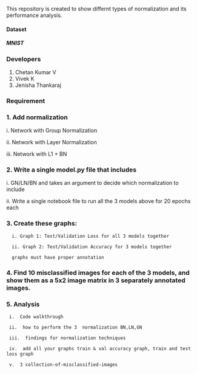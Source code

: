 
This repository is created to show  differnt types of normalization and its performance analysis.
#### Dataset
##### MNIST


### Developers

1. Chetan Kumar V
2. Vivek K
3. Jenisha Thankaraj 

### Requirement

### 1. Add normalization

i.  Network with Group Normalization 

ii.  Network with Layer Normalization 

iii.  Network with L1 + BN 


### 2. Write a single model.py file that includes 

  i.   GN/LN/BN and takes an argument to decide which normalization to include 
  
  ii.  Write a single notebook file to run all the 3 models above for 20 epochs each 
  
  
### 3. Create these graphs:

      i. Graph 1: Test/Validation Loss for all 3 models together
      
      ii. Graph 2: Test/Validation Accuracy for 3 models together 
      
      graphs must have proper annotation
      
### 4. Find 10 misclassified images for each of the 3 models, and show them as a 5x2 image matrix in 3 separately annotated images. 
### 5. Analysis
     i.  Code walkthrough
     
     ii.  how to perform the 3  normalization BN,LN,GN
     
     iii.  findings for normalization techniques
     
     iv.  add all your graphs train & val accuracy graph, train and test loss graph
     
     v.  3 collection-of-misclassified-images       

